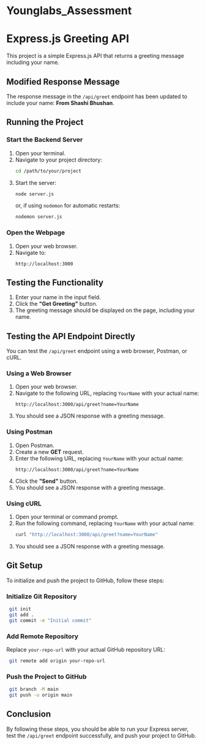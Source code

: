 ﻿# Younglabs_Assessment
# Express.js Greeting API

This project is a simple Express.js API that returns a greeting message including your name.

## Modified Response Message
The response message in the `/api/greet` endpoint has been updated to include your name: **From Shashi Bhushan**.

## Running the Project

### Start the Backend Server
1. Open your terminal.
2. Navigate to your project directory:
   ```sh
   cd /path/to/your/project
   ```
3. Start the server:
   ```sh
   node server.js
   ```
   or, if using `nodemon` for automatic restarts:
   ```sh
   nodemon server.js
   ```

### Open the Webpage
1. Open your web browser.
2. Navigate to:
   ```
   http://localhost:3000
   ```

## Testing the Functionality
1. Enter your name in the input field.
2. Click the **"Get Greeting"** button.
3. The greeting message should be displayed on the page, including your name.

## Testing the API Endpoint Directly
You can test the `/api/greet` endpoint using a web browser, Postman, or cURL.

### Using a Web Browser
1. Open your web browser.
2. Navigate to the following URL, replacing `YourName` with your actual name:
   ```
   http://localhost:3000/api/greet?name=YourName
   ```
3. You should see a JSON response with a greeting message.

### Using Postman
1. Open Postman.
2. Create a new **GET** request.
3. Enter the following URL, replacing `YourName` with your actual name:
   ```
   http://localhost:3000/api/greet?name=YourName
   ```
4. Click the **"Send"** button.
5. You should see a JSON response with a greeting message.

### Using cURL
1. Open your terminal or command prompt.
2. Run the following command, replacing `YourName` with your actual name:
   ```sh
   curl "http://localhost:3000/api/greet?name=YourName"
   ```
3. You should see a JSON response with a greeting message.

## Git Setup
To initialize and push the project to GitHub, follow these steps:

### Initialize Git Repository
```sh
 git init
 git add .
 git commit -m "Initial commit"
```

### Add Remote Repository
Replace `your-repo-url` with your actual GitHub repository URL:
```sh
 git remote add origin your-repo-url
```

### Push the Project to GitHub
```sh
 git branch -M main
 git push -u origin main
```

## Conclusion
By following these steps, you should be able to run your Express server, test the `/api/greet` endpoint successfully, and push your project to GitHub.

